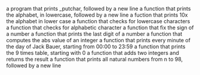  a program that prints _putchar, followed by a new line
a function that prints the alphabet, in lowercase, followed by a new line
a fuction that prints 10x the alphabet in lower case
a function that checks for lowercase characters
a function that checks for alphabetic character
a function that fix the sign of a number
a function that prints the last digit of a number
a function that computes the abs value of an integer
a function that prints every minute of the day of Jack Bauer, starting from 00:00 to 23:59
 a function that prints the 9 times table, starting with 0
a function that adds two integers and returns the result
a function that prints all natural numbers from n to 98, followed by a new line
